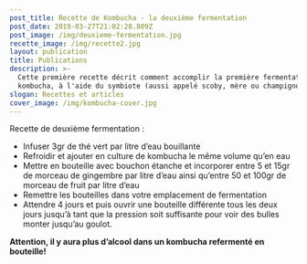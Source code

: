 ```yaml
---
post_title: Recette de Kombucha - la deuxième fermentation
post_date: 2019-03-27T21:02:28.809Z
post_image: /img/deuxieme-fermentation.jpg
recette_image: /img/recette2.jpg
layout: publication
title: Publications
description: >-
  Cette première recette décrit comment accomplir la première fermentation de
  kombucha, à l'aide du symbiote (aussi appelé scoby, mère ou champignon).
slogan: Recettes et articles
cover_image: /img/kombucha-cover.jpg
---
```

Recette de deuxième fermentation :

- Infuser 3gr de thé vert par litre d’eau bouillante
- Refroidir et ajouter en culture de kombucha le même volume qu’en eau
- Mettre en bouteille avec bouchon étanche et incorporer entre 5 et 15gr de morceau de gingembre par litre d’eau ainsi qu’entre 50 et 100gr de morceau de fruit par litre d’eau
- Remettre les bouteilles dans votre emplacement de fermentation
- Attendre 4 jours et puis ouvrir une bouteille différente tous les deux jours jusqu’à tant que la pression soit suffisante pour voir des bulles monter jusqu’au goulot.


**Attention, il y aura plus d’alcool dans un kombucha refermenté en bouteille!**
